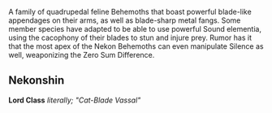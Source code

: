 A family of quadrupedal feline Behemoths that boast powerful blade-like appendages on their arms, as well as blade-sharp metal fangs. Some member species have adapted to be able to use powerful Sound elementia, using the cacophony of their blades to stun and injure prey. Rumor has it that the most apex of the Nekon Behemoths can even manipulate Silence as well, weaponizing the Zero Sum Difference.

## Nekonshin
**Lord Class**
*literally; "Cat-Blade Vassal"*
